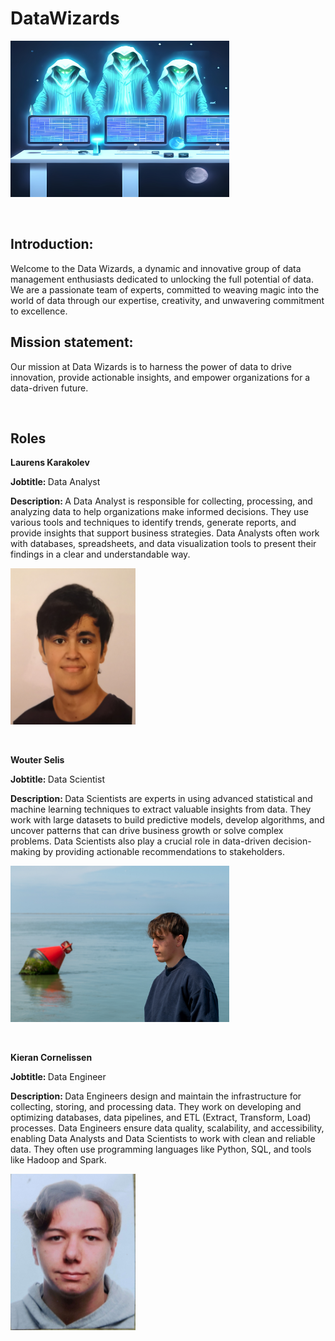 # DataWizards
<p><img src="./files/Data-wizards.jpg" alt="Italian Trulli" width="350" height="250"></img></p>
<br>
<h2>Introduction:</h2>
<p>Welcome to the Data Wizards, a dynamic and innovative group of data management enthusiasts dedicated to unlocking the full potential of data. We are a passionate team of experts, committed to weaving magic into the world of data through our expertise, creativity, and unwavering commitment to excellence.</p>
<h2>Mission statement:</h2>
<p>Our mission at Data Wizards is to harness the power of data to drive innovation, provide actionable insights, and empower organizations for a data-driven future.</p>
<br>

<h2>Roles</h2>
<p><b>Laurens Karakolev</b></p>
<p><b>Jobtitle: </b>Data Analyst</p>
<p><b>Description: </b>A Data Analyst is responsible for collecting, processing, and analyzing data to help organizations make informed decisions. They use various tools and techniques to identify trends, generate reports, and provide insights that support business strategies. Data Analysts often work with databases, spreadsheets, and data visualization tools to present their findings in a clear and understandable way.</p>
<p><img src="./files/Foto_Laurens.jpg" alt="Italian Trulli" width="200" height="250"></img></p>
<br>

<p><b>Wouter Selis</b></p>
<p><b>Jobtitle: </b>Data Scientist</p>
<p><b>Description: </b>Data Scientists are experts in using advanced statistical and machine learning techniques to extract valuable insights from data. They work with large datasets to build predictive models, develop algorithms, and uncover patterns that can drive business growth or solve complex problems. Data Scientists also play a crucial role in data-driven decision-making by providing actionable recommendations to stakeholders.</p>
<p><img src="./files/foto_wouter.JPG" alt="Italian Trulli" width="350" height="250"></img></p>
<br>

<p><b>Kieran Cornelissen</b></p>
<p><b>Jobtitle: </b>Data Engineer</p>
<p><b>Description: </b>Data Engineers design and maintain the infrastructure for collecting, storing, and processing data. They work on developing and optimizing databases, data pipelines, and ETL (Extract, Transform, Load) processes. Data Engineers ensure data quality, scalability, and accessibility, enabling Data Analysts and Data Scientists to work with clean and reliable data. They often use programming languages like Python, SQL, and tools like Hadoop and Spark.</p>
<p><img src="./files/Foto_Kieran.jpg" alt="Italian Trulli" width="200" height="250"></img></p>